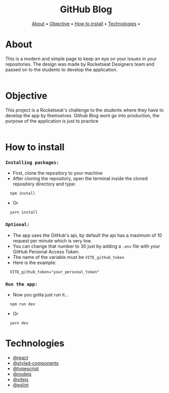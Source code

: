 <h1 align="center">GitHub Blog</h1>
<p align="center">
 <a href="#about">About</a> • 
 <a href="#objective">Objective</a> •
 <a href="#how-to-install">How to install</a> • 
 <a href="#technologies">Technologies</a> • 
</p>

  
# About
This is a modern and simple page to keep an eye on your issues in your repositories.
The design was made by Rocketseat Designers team and passed on to the students to develop the application.
<br/>
<br/>
# Objective
This project is a Rocketseat's challenge to the students where they have to develop the app by themselves.
Github Blog wont go into production, the purpose of the application is just to practice
<br/>
<br/>
# How to install
  
### `Installing packages:`
- First, clone the repository to your machine
- After cloning the repository, open the terminal inside the cloned repository directory and type:
```
  npm install
```  
- Or
```
  yarn install
```  
  
### `Optional:`
- The app uses the GitHub's api, by default the api has a maximum of 10 request per minute which is very low.
- You can change that number to 30 just by adding a `.env` file with your GitHub Personal Access Token.
- The name of the variable must be `VITE_github_token`
- Here is the example:
```env
  VITE_github_token="your_personal_token"
```
  
### `Run the app:`
- Now you gotta just run it...
```
  npm run dev
```
- Or
```
  yarn dev
```

# Technologies
- [@react](https://github.com/facebook/react)
- [@styled-components](https://github.com/styled-components/styled-components)
- [@typescript](https://github.com/microsoft/TypeScript)
- [@nodejs](https://github.com/nodejs/node)
- [@vitejs](https://github.com/vitejs/vite-plugin-react/blob/main/packages/plugin-react/README.md)
- [@eslint](https://github.com/eslint/eslint)
